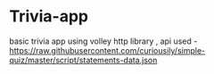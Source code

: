 # Trivia-app
basic trivia app using volley http library ,
api used - https://raw.githubusercontent.com/curiousily/simple-quiz/master/script/statements-data.json

